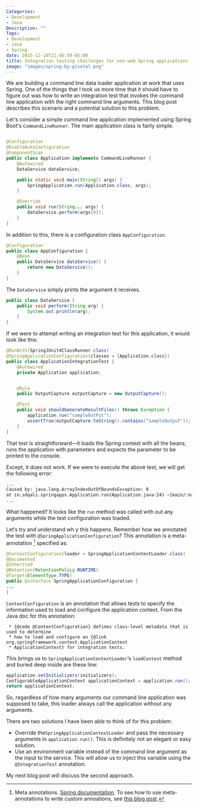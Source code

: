 ```yaml
---
Categories:
- Development
- Java
Description: ""
Tags:
- Development
- Java
- Spring
date: 2015-12-10T21:45:59-05:00
title: Integration testing challenges for non-web Spring applications
image: "images/spring-by-pivotal.png"
---
```

We are building a command line data loader application at work that uses Spring. One of the things that I took us more time that it should have to figure out was how to write an integration test that invokes the command line application with the right command line arguments. This blog post describes this scenario and a potential solution to this problem.
<!--more-->

Let's consider a simple command line application implemented using Spring Boot's `CommandLineRunner`. The main application class is fairly simple.

```java

@Configuration
@EnableAutoConfiguration
@ComponentScan
public class Application implements CommandLineRunner {
    @Autowired
    DataService dataService;

    public static void main(String[] args) {
        SpringApplication.run(Application.class, args);
    }

    @Override
    public void run(String... args) {
        dataService.perform(args[0]);
    }
}
```

In addition to this, there is a configuration class `AppConfiguration`.

```java
@Configuration
public class AppConfiguration {
    @Bean
    public DataService dataService() {
        return new DataService();
    }
}
```

The `DataService` simply prints the argument it receives.

```java
public class DataService {
    public void perform(String arg) {
        System.out.println(arg);
    }
}
```

If we were to attempt writing an integration test for this application, it would look like this:

```java
@RunWith(SpringJUnit4ClassRunner.class)
@SpringApplicationConfiguration(classes = {Application.class})
public class ApplicationIntegrationTest {
    @Autowired
    private Application application;


    @Rule
    public OutputCapture outputCapture = new OutputCapture();

    @Test
    public void shouldGenerateResultFiles() throws Exception {
        application.run("sampleOutPut");
        assertTrue(outputCapture.toString().contains("sampleOutput"));
    }
}
```

That test is straightforward—it loads the Spring context with all the beans, runs the application with parameters and expects the parameter to be printed to the console.

Except, it does not work. If we were to execute the above test, we will get the following error:

```bash
...
Caused by: java.lang.ArrayIndexOutOfBoundsException: 0
at in.sdqali.springapps.Application.run(Application.java:24) ~[main/:na]
...
```

What happened? It looks like the `run` method was called with out any arguments while the test configuration was loaded.


Let‘s try and understand wh
y this happens. Remember how we annotated the test with `@SpringApplicationConfiguration`? This annotation is a meta-annotation [^1] specified as:

```java
@ContextConfiguration(loader = SpringApplicationContextLoader.class)
@Documented
@Inherited
@Retention(RetentionPolicy.RUNTIME)
@Target(ElementType.TYPE)
public @interface SpringApplicationConfiguration {
...
}
```

`ContextConfiguration` is an annotation that allows tests to specify the information used to load and configure the application context. From the Java doc for this annotation:

```
 * {@code @ContextConfiguration} defines class-level metadata that is used to determine
 * how to load and configure an {@link org.springframework.context.ApplicationContext
 * ApplicationContext} for integration tests.
```

This brings us to `SpringApplicationContextLoader`‘s `loadContext` method and buried deep inside are these line:

```java
application.setInitializers(initializers);
ConfigurableApplicationContext applicationContext = application.run();
return applicationContext;
```

So, regardless of how many arguments our command line application was supposed to take, this loader always call the application without any arguments.


There are two solutions I have been able to think of for this problem:

* Override the`SpringApplicationContextLoader` and pass the necessary arguments in `application.run()`. This is definitely not an elegant or easy solution.
* Use an environment variable instead of the command line argument as the input to the service. This will allow us to inject this variable using the `@IntegrationTest` annotation.

My next blog post will discuss the second approach.

[^1]: Meta annotations. [Spring documentation](http://docs.spring.io/spring/docs/current/spring-framework-reference/html/beans.html#beans-meta-annotations). To see how to use meta-annotations to write custom annoations, see [this blog post](/blog/2015/12/06/implementing-custom-annotations-for-spring-mvc/).
